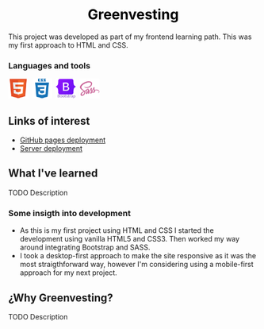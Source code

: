 <h1 align="center" style="color:black"> Greenvesting</h1>

This project was developed as part of my frontend learning path. This was my first approach to HTML and CSS.

### Languages and tools
<div>
  <img src="https://github.com/devicons/devicon/blob/master/icons/html5/html5-original.svg" title="HTML5" alt="HTML" width="40" height="40"/>&nbsp;
  <img src="https://github.com/devicons/devicon/blob/master/icons/css3/css3-plain-wordmark.svg"  title="CSS3" alt="CSS" width="40" height="40"/>&nbsp;
  <img src="https://github.com/devicons/devicon/blob/master/icons/bootstrap/bootstrap-original-wordmark.svg"  title="Bootstrap" alt="Bootstrap" width="40" height="40"/>&nbsp;
  <img src="https://github.com/devicons/devicon/blob/master/icons/sass/sass-original.svg"  title="SASS" alt="SASS" width="40" height="40"/>&nbsp;
</div>

## Links of interest

- [GitHub pages deployment](https://marceariel99.github.io/greenvesting-web/)
- [Server deployment](https://greenvesting.netlify.app/)

## What I've learned

TODO Description

### Some insigth into development

- As this is my first project using HTML and CSS I started the development using vanilla HTML5 and CSS3. Then worked my way around integrating Bootstrap and SASS.
- I took a desktop-first approach to make the site responsive as it was the most straigthforward way, however I'm considering using a mobile-first approach for my next project.

## ¿Why Greenvesting?

TODO Description
